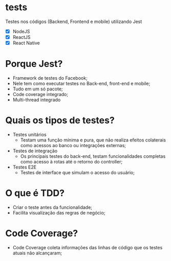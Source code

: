 # tests

Testes nos códigos (Backend, Frontend e mobile) utilizando Jest

- [x] NodeJS
- [x] ReactJS
- [x] React Native

# Porque Jest?

- Framework de testes do Facebook;
- Nele tem como executar testes no Back-end, front-end e mobile;
- Tudo em um só pacote;
- Code coverage integrado;
- Multi-thread integrado

# Quais os tipos de testes?
- Testes unitários
  - Testam uma função mínima e pura, que não realiza efeitos colaterais como acessos ao banco ou integrações externas;
- Testes de integração
  - Os principais testes do back-end, testam funcionalidades completas como acesso à rotas até o retorno do controller;
- Testes E2E
  - Testes de interface que simulam o acesso do usuário;
  
# O que é TDD?
- Criar o teste antes da funcionalidade;
- Facilita visualização das regras de negócio;

# Code Coverage?
- Code Coverage coleta informações das linhas de código que os testes atuais não alcançaram;

